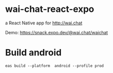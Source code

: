 # wai-chat-react-expo

a React Native app for http://wai.chat

Demo: https://snack.expo.dev/@wai.chat/waichat

# Build android

    eas build --platform  android --profile prod
